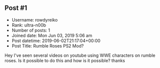 ## Post #1
- Username: rowdyreiko
- Rank: ultra-n00b
- Number of posts: 1
- Joined date: Mon Jun 03, 2019 5:06 am
- Post datetime: 2019-06-02T21:17:04+00:00
- Post Title: Rumble Roses PS2 Mod?

Hey I've seen several videos on youtube using WWE characters on rumble roses. Is it possible to do this and how is it possible? thanks
